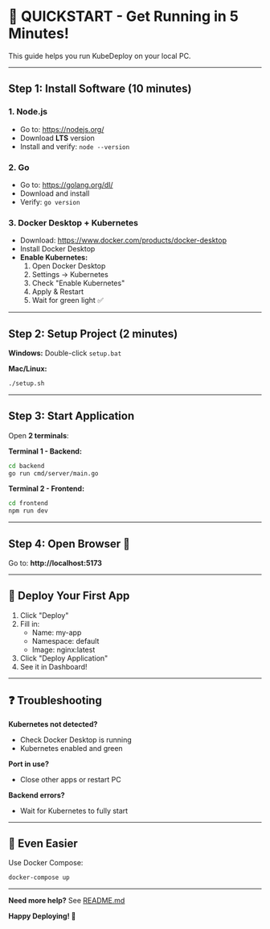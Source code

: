 # 🚀 QUICKSTART - Get Running in 5 Minutes!

This guide helps you run KubeDeploy on your local PC.

---

## Step 1: Install Software (10 minutes)

### 1. Node.js
- Go to: https://nodejs.org/
- Download **LTS** version
- Install and verify: `node --version`

### 2. Go
- Go to: https://golang.org/dl/
- Download and install
- Verify: `go version`

### 3. Docker Desktop + Kubernetes
- Download: https://www.docker.com/products/docker-desktop
- Install Docker Desktop
- **Enable Kubernetes:**
  1. Open Docker Desktop
  2. Settings → Kubernetes
  3. Check "Enable Kubernetes"
  4. Apply & Restart
  5. Wait for green light ✅

---

## Step 2: Setup Project (2 minutes)

**Windows:** Double-click `setup.bat`

**Mac/Linux:**
```bash
./setup.sh
```

---

## Step 3: Start Application

Open **2 terminals**:

**Terminal 1 - Backend:**
```bash
cd backend
go run cmd/server/main.go
```

**Terminal 2 - Frontend:**
```bash
cd frontend
npm run dev
```

---

## Step 4: Open Browser 🎉

Go to: **http://localhost:5173**

---

## 🎯 Deploy Your First App

1. Click "Deploy"
2. Fill in:
   - Name: my-app
   - Namespace: default
   - Image: nginx:latest
3. Click "Deploy Application"
4. See it in Dashboard!

---

## ❓ Troubleshooting

**Kubernetes not detected?**
- Check Docker Desktop is running
- Kubernetes enabled and green

**Port in use?**
- Close other apps or restart PC

**Backend errors?**
- Wait for Kubernetes to fully start

---

## 🚀 Even Easier

Use Docker Compose:
```bash
docker-compose up
```

---

**Need more help?** See [README.md](README.md)

**Happy Deploying! 🎉**
